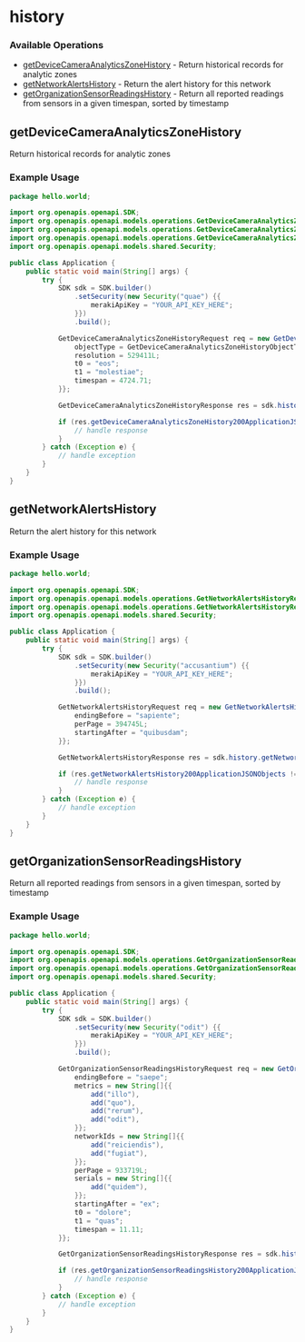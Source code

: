 # history

### Available Operations

* [getDeviceCameraAnalyticsZoneHistory](#getdevicecameraanalyticszonehistory) - Return historical records for analytic zones
* [getNetworkAlertsHistory](#getnetworkalertshistory) - Return the alert history for this network
* [getOrganizationSensorReadingsHistory](#getorganizationsensorreadingshistory) - Return all reported readings from sensors in a given timespan, sorted by timestamp

## getDeviceCameraAnalyticsZoneHistory

Return historical records for analytic zones

### Example Usage

```java
package hello.world;

import org.openapis.openapi.SDK;
import org.openapis.openapi.models.operations.GetDeviceCameraAnalyticsZoneHistoryObjectTypeEnum;
import org.openapis.openapi.models.operations.GetDeviceCameraAnalyticsZoneHistoryRequest;
import org.openapis.openapi.models.operations.GetDeviceCameraAnalyticsZoneHistoryResponse;
import org.openapis.openapi.models.shared.Security;

public class Application {
    public static void main(String[] args) {
        try {
            SDK sdk = SDK.builder()
                .setSecurity(new Security("quae") {{
                    merakiApiKey = "YOUR_API_KEY_HERE";
                }})
                .build();

            GetDeviceCameraAnalyticsZoneHistoryRequest req = new GetDeviceCameraAnalyticsZoneHistoryRequest("ullam", "expedita") {{
                objectType = GetDeviceCameraAnalyticsZoneHistoryObjectTypeEnum.VEHICLE;
                resolution = 529411L;
                t0 = "eos";
                t1 = "molestiae";
                timespan = 4724.71;
            }};            

            GetDeviceCameraAnalyticsZoneHistoryResponse res = sdk.history.getDeviceCameraAnalyticsZoneHistory(req);

            if (res.getDeviceCameraAnalyticsZoneHistory200ApplicationJSONObjects != null) {
                // handle response
            }
        } catch (Exception e) {
            // handle exception
        }
    }
}
```

## getNetworkAlertsHistory

Return the alert history for this network

### Example Usage

```java
package hello.world;

import org.openapis.openapi.SDK;
import org.openapis.openapi.models.operations.GetNetworkAlertsHistoryRequest;
import org.openapis.openapi.models.operations.GetNetworkAlertsHistoryResponse;
import org.openapis.openapi.models.shared.Security;

public class Application {
    public static void main(String[] args) {
        try {
            SDK sdk = SDK.builder()
                .setSecurity(new Security("accusantium") {{
                    merakiApiKey = "YOUR_API_KEY_HERE";
                }})
                .build();

            GetNetworkAlertsHistoryRequest req = new GetNetworkAlertsHistoryRequest("quidem") {{
                endingBefore = "sapiente";
                perPage = 394745L;
                startingAfter = "quibusdam";
            }};            

            GetNetworkAlertsHistoryResponse res = sdk.history.getNetworkAlertsHistory(req);

            if (res.getNetworkAlertsHistory200ApplicationJSONObjects != null) {
                // handle response
            }
        } catch (Exception e) {
            // handle exception
        }
    }
}
```

## getOrganizationSensorReadingsHistory

Return all reported readings from sensors in a given timespan, sorted by timestamp

### Example Usage

```java
package hello.world;

import org.openapis.openapi.SDK;
import org.openapis.openapi.models.operations.GetOrganizationSensorReadingsHistoryRequest;
import org.openapis.openapi.models.operations.GetOrganizationSensorReadingsHistoryResponse;
import org.openapis.openapi.models.shared.Security;

public class Application {
    public static void main(String[] args) {
        try {
            SDK sdk = SDK.builder()
                .setSecurity(new Security("odit") {{
                    merakiApiKey = "YOUR_API_KEY_HERE";
                }})
                .build();

            GetOrganizationSensorReadingsHistoryRequest req = new GetOrganizationSensorReadingsHistoryRequest("possimus") {{
                endingBefore = "saepe";
                metrics = new String[]{{
                    add("illo"),
                    add("quo"),
                    add("rerum"),
                    add("odit"),
                }};
                networkIds = new String[]{{
                    add("reiciendis"),
                    add("fugiat"),
                }};
                perPage = 933719L;
                serials = new String[]{{
                    add("quidem"),
                }};
                startingAfter = "ex";
                t0 = "dolore";
                t1 = "quas";
                timespan = 11.11;
            }};            

            GetOrganizationSensorReadingsHistoryResponse res = sdk.history.getOrganizationSensorReadingsHistory(req);

            if (res.getOrganizationSensorReadingsHistory200ApplicationJSONObjects != null) {
                // handle response
            }
        } catch (Exception e) {
            // handle exception
        }
    }
}
```
